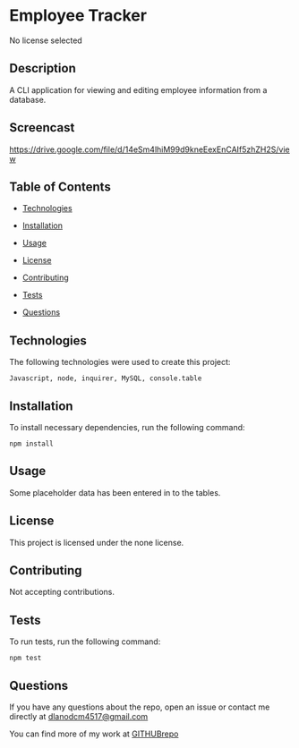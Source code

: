 # Employee Tracker
No license selected

## Description

A CLI application for viewing and editing employee information from a database.

## Screencast
https://drive.google.com/file/d/14eSm4lhiM99d9kneEexEnCAIf5zhZH2S/view

## Table of Contents

* [Technologies](#technologies)

* [Installation](#installation)

* [Usage](#usage)

* [License](#license)

* [Contributing](#contributing)

* [Tests](#tests)

* [Questions](#questions)


## Technologies

The following technologies were used to create this project:

```
Javascript, node, inquirer, MySQL, console.table
```

## Installation

To install necessary dependencies, run the following command:

```
npm install
```

## Usage

Some placeholder data has been entered in to the tables.

## License

This project is licensed under the none license.

## Contributing

Not accepting contributions.

## Tests

To run tests, run the following command:

```
npm test
```

## Questions

If you have any questions about the repo, open an issue or contact me directly at dlanodcm4517@gmail.com

You can find more of my work at [GITHUBrepo](https://github.com/lisamcgautier)
